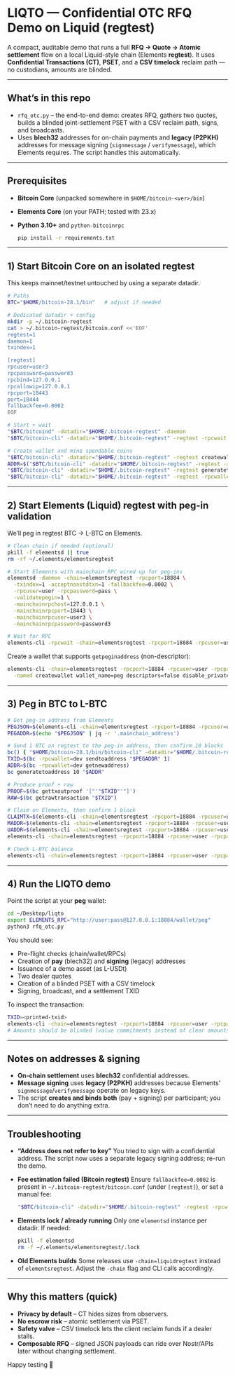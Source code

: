 # LIQTO — Confidential OTC RFQ Demo on Liquid (regtest)

A compact, auditable demo that runs a full **RFQ → Quote → Atomic settlement** flow on a local Liquid-style chain (Elements **regtest**). It uses **Confidential Transactions (CT)**, **PSET**, and a **CSV timelock** reclaim path — no custodians, amounts are blinded.

---

## What’s in this repo

* `rfq_otc.py` – the end-to-end demo: creates RFQ, gathers two quotes, builds a blinded joint-settlement PSET with a CSV reclaim path, signs, and broadcasts.
* Uses **blech32** addresses for on-chain payments and **legacy (P2PKH)** addresses for message signing (`signmessage` / `verifymessage`), which Elements requires. The script handles this automatically.

---

## Prerequisites

* **Bitcoin Core** (unpacked somewhere in `$HOME/bitcoin-<ver>/bin`)
* **Elements Core** (on your PATH; tested with 23.x)
* **Python 3.10+** and `python-bitcoinrpc`

  ```bash
  pip install -r requirements.txt
  ```

---

## 1) Start Bitcoin Core on an isolated regtest

This keeps mainnet/testnet untouched by using a separate datadir.

```bash
# Paths
BTC="$HOME/bitcoin-28.1/bin"   # adjust if needed

# Dedicated datadir + config
mkdir -p ~/.bitcoin-regtest
cat > ~/.bitcoin-regtest/bitcoin.conf <<'EOF'
regtest=1
daemon=1
txindex=1

[regtest]
rpcuser=user3
rpcpassword=password3
rpcbind=127.0.0.1
rpcallowip=127.0.0.1
rpcport=18443
port=18444
fallbackfee=0.0002
EOF

# Start + wait
"$BTC/bitcoind" -datadir="$HOME/.bitcoin-regtest" -daemon
"$BTC/bitcoin-cli" -datadir="$HOME/.bitcoin-regtest" -regtest -rpcwait getblockchaininfo

# Create wallet and mine spendable coins
"$BTC/bitcoin-cli" -datadir="$HOME/.bitcoin-regtest" -regtest createwallet dev
ADDR=$("$BTC/bitcoin-cli" -datadir="$HOME/.bitcoin-regtest" -regtest -rpcwallet=dev getnewaddress)
"$BTC/bitcoin-cli" -datadir="$HOME/.bitcoin-regtest" -regtest generatetoaddress 101 "$ADDR"
"$BTC/bitcoin-cli" -datadir="$HOME/.bitcoin-regtest" -regtest -rpcwallet=dev getbalances
```

---

## 2) Start Elements (Liquid) regtest with peg-in validation

We’ll peg in regtest BTC → L-BTC on Elements.

```bash
# Clean chain if needed (optional)
pkill -f elementsd || true
rm -rf ~/.elements/elementsregtest

# Start Elements with mainchain RPC wired up for peg-ins
elementsd -daemon -chain=elementsregtest -rpcport=18884 \
  -txindex=1 -acceptnonstdtxn=1 -fallbackfee=0.0002 \
  -rpcuser=user -rpcpassword=pass \
  -validatepegin=1 \
  -mainchainrpchost=127.0.0.1 \
  -mainchainrpcport=18443 \
  -mainchainrpcuser=user3 \
  -mainchainrpcpassword=password3

# Wait for RPC
elements-cli -rpcwait -chain=elementsregtest -rpcport=18884 -rpcuser=user -rpcpassword=pass -getinfo
```

Create a wallet that supports `getpeginaddress` (non-descriptor):

```bash
elements-cli -chain=elementsregtest -rpcport=18884 -rpcuser=user -rpcpassword=pass \
  -named createwallet wallet_name=peg descriptors=false disable_private_keys=false blank=false
```

---

## 3) Peg in BTC to L-BTC

```bash
# Get peg-in address from Elements
PEGJSON=$(elements-cli -chain=elementsregtest -rpcport=18884 -rpcuser=user -rpcpassword=pass -rpcwallet=peg getpeginaddress)
PEGADDR=$(echo "$PEGJSON" | jq -r '.mainchain_address')

# Send 1 BTC on regtest to the peg-in address, then confirm 10 blocks
bc() { "$HOME/bitcoin-28.1/bin/bitcoin-cli" -datadir="$HOME/.bitcoin-regtest" -regtest "$@"; }
TXID=$(bc -rpcwallet=dev sendtoaddress "$PEGADDR" 1)
ADDR=$(bc -rpcwallet=dev getnewaddress)
bc generatetoaddress 10 "$ADDR"

# Produce proof + raw
PROOF=$(bc gettxoutproof '["'"$TXID"'"]')
RAW=$(bc getrawtransaction "$TXID")

# Claim on Elements, then confirm 1 block
CLAIMTX=$(elements-cli -chain=elementsregtest -rpcport=18884 -rpcuser=user -rpcpassword=pass -rpcwallet=peg claimpegin "$RAW" "$PROOF")
MADDR=$(elements-cli -chain=elementsregtest -rpcport=18884 -rpcuser=user -rpcpassword=pass -rpcwallet=peg getnewaddress "" legacy)
UADDR=$(elements-cli -chain=elementsregtest -rpcport=18884 -rpcuser=user -rpcpassword=pass -rpcwallet=peg getaddressinfo "$MADDR" | jq -r '.unconfidential // .address')
elements-cli -chain=elementsregtest -rpcport=18884 -rpcuser=user -rpcpassword=pass generatetoaddress 1 "$UADDR"

# Check L-BTC balance
elements-cli -chain=elementsregtest -rpcport=18884 -rpcuser=user -rpcpassword=pass -rpcwallet=peg getbalances
```

---

## 4) Run the LIQTO demo

Point the script at your **peg** wallet:

```bash
cd ~/Desktop/liqto
export ELEMENTS_RPC="http://user:pass@127.0.0.1:18884/wallet/peg"
python3 rfq_otc.py
```

You should see:

* Pre-flight checks (chain/wallet/RPCs)
* Creation of **pay** (blech32) and **signing** (legacy) addresses
* Issuance of a demo asset (as L-USDt)
* Two dealer quotes
* Creation of a blinded PSET with a CSV timelock
* Signing, broadcast, and a settlement TXID

To inspect the transaction:

```bash
TXID=<printed-txid>
elements-cli -chain=elementsregtest -rpcport=18884 -rpcuser=user -rpcpassword=pass gettransaction "$TXID"
# Amounts should be blinded (value commitments instead of clear amounts).
```

---

## Notes on addresses & signing

* **On-chain settlement** uses **blech32** confidential addresses.
* **Message signing** uses **legacy (P2PKH)** addresses because Elements’ `signmessage`/`verifymessage` operate on legacy keys.
* The script **creates and binds both** (pay + signing) per participant; you don’t need to do anything extra.

---

## Troubleshooting

* **“Address does not refer to key”**
  You tried to sign with a confidential address. The script now uses a separate legacy signing address; re-run the demo.

* **Fee estimation failed (Bitcoin regtest)**
  Ensure `fallbackfee=0.0002` is present in `~/.bitcoin-regtest/bitcoin.conf` (under `[regtest]`), or set a manual fee:

  ```bash
  "$BTC/bitcoin-cli" -datadir="$HOME/.bitcoin-regtest" -regtest -rpcwallet=dev settxfee 0.0001
  ```

* **Elements lock / already running**
  Only one `elementsd` instance per datadir. If needed:

  ```bash
  pkill -f elementsd
  rm -f ~/.elements/elementsregtest/.lock
  ```

* **Old Elements builds**
  Some releases use `-chain=liquidregtest` instead of `elementsregtest`. Adjust the `-chain` flag and CLI calls accordingly.

---

## Why this matters (quick)

* **Privacy by default** – CT hides sizes from observers.
* **No escrow risk** – atomic settlement via PSET.
* **Safety valve** – CSV timelock lets the client reclaim funds if a dealer stalls.
* **Composable RFQ** – signed JSON payloads can ride over Nostr/APIs later without changing settlement.

Happy testing 💚
